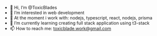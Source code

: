- 👋 Hi, I’m @ToxicBlades
- 👀 I’m interested in web development
- 🧠 At the moment i work with: nodejs, typescript, react, nodejs, prisma 
- 🌱 I’m currently learning creating full stack application using t3-stack
- 📫 How to reach me: toxicblade.work@gmail.com

<!---
ToxicBlades/ToxicBlades is a ✨ special ✨ repository because its `README.md` (this file) appears on your GitHub profile.
You can click the Preview link to take a look at your changes.
--->
